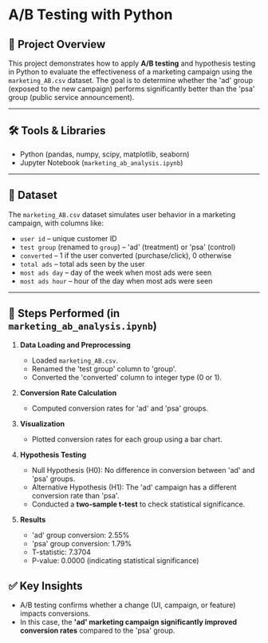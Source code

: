 # A/B Testing with Python

## 📌 Project Overview
This project demonstrates how to apply **A/B testing** and hypothesis testing in Python to evaluate the effectiveness of a marketing campaign using the `marketing_AB.csv` dataset. The goal is to determine whether the 'ad' group (exposed to the new campaign) performs significantly better than the 'psa' group (public service announcement).

---

## 🛠️ Tools & Libraries
- Python (pandas, numpy, scipy, matplotlib, seaborn)
- Jupyter Notebook (`marketing_ab_analysis.ipynb`)

---

## 📂 Dataset
The `marketing_AB.csv` dataset simulates user behavior in a marketing campaign, with columns like:
- `user id` – unique customer ID
- `test group` (renamed to `group`) – 'ad' (treatment) or 'psa' (control)
- `converted` – 1 if the user converted (purchase/click), 0 otherwise
- `total ads` – total ads seen by the user
- `most ads day` – day of the week when most ads were seen
- `most ads hour` – hour of the day when most ads were seen

---

## 🔑 Steps Performed (in `marketing_ab_analysis.ipynb`)
1. **Data Loading and Preprocessing**
   - Loaded `marketing_AB.csv`.
   - Renamed the 'test group' column to 'group'.
   - Converted the 'converted' column to integer type (0 or 1).

2. **Conversion Rate Calculation**
   - Computed conversion rates for 'ad' and 'psa' groups.

3. **Visualization**
   - Plotted conversion rates for each group using a bar chart.

4. **Hypothesis Testing**
   - Null Hypothesis (H0): No difference in conversion between 'ad' and 'psa' groups.
   - Alternative Hypothesis (H1): The 'ad' campaign has a different conversion rate than 'psa'.
   - Conducted a **two-sample t-test** to check statistical significance.

5. **Results**
   - 'ad' group conversion: 2.55%
   - 'psa' group conversion: 1.79%
   - T-statistic: 7.3704
   - P-value: 0.0000 (indicating statistical significance)


## ✅ Key Insights
- A/B testing confirms whether a change (UI, campaign, or feature) impacts conversions.
- In this case, the **'ad' marketing campaign significantly improved conversion rates** compared to the 'psa' group.
